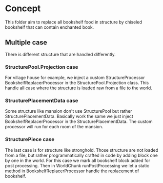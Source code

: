 # Concept

This folder aim to replace all bookshelf food in structure by chiseled bookshelf
that can contain enchanted book.

##  Multiple case

There is different structure that are handled differently.

### StructurePool.Projection case

For village house for example, we inject a custom StructureProcessor BookshelfReplacerProcessor
in the StructurePool.Projection class.
This handle all case where the structure is loaded raw from a file to the world.

### StructurePlacementData case

Some structure like mansion don't use StructurePool but rather StructurePlacementData.
Basically work the same we just inject BookshelfReplacerProcessor in the StructurePlacementData.
The custom processor will run for each room of the mansion.

### StructurePiece case

The last case is for structure like stronghold. Those structure are not loaded from a file, but rather
programmatically crafted in code by adding block one by one in the world.
For this case we mark all bookshelf block added for post processing.
Then in WorldChunk runPostProcessing we let a static method in BookshelfReplacerProcessor
handle the replacement of bookshelf.
